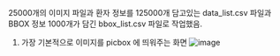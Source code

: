 25000개의 이미지 파일과 
환자 정보를 125000개 담고있는 data_list.csv 파일과 
BBOX 정보 1000개가 담긴 bbox_list.csv 파일로 작업했음.


1. 가장 기본적으로 이미지를 picbox 에 띄워주는 화면
![image](https://github.com/newviplayer/show_Patient_Image/assets/123538301/a83a41e1-02d4-4aa3-a400-11619c9f87de)
